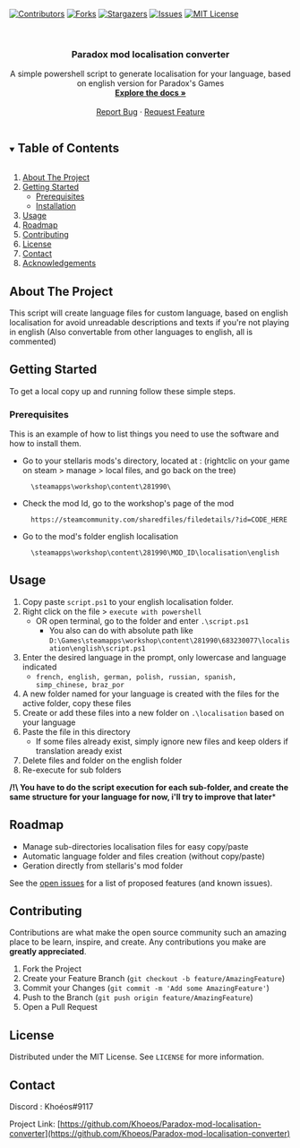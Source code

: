 [![Contributors][contributors-shield]][contributors-url]
[![Forks][forks-shield]][forks-url]
[![Stargazers][stars-shield]][stars-url]
[![Issues][issues-shield]][issues-url]
[![MIT License][license-shield]][license-url]



<!-- PROJECT LOGO -->
<br />
<p align="center">
  <a href="https://github.com/Khoeos/Paradox-mod-localisation-converter">
    <!-- <img src="images/logo.png" alt="Logo" width="80" height="80"> -->
  </a>

  <h3 align="center">Paradox mod localisation converter</h3>

  <p align="center">
    A simple powershell script to generate localisation for your language, based on english version for Paradox's Games
    <br />
    <a href="https://github.com/Khoeos/Paradox-mod-localisation-converter"><strong>Explore the docs »</strong></a>
    <br />
    <br />
    <a href="https://github.com/Khoeos/Paradox-mod-localisation-converter/issues">Report Bug</a>
    ·
    <a href="https://github.com/Khoeos/Paradox-mod-localisation-converter/issues">Request Feature</a>
  </p>
</p>



<!-- TABLE OF CONTENTS -->
<details open="open">
  <summary><h2 style="display: inline-block">Table of Contents</h2></summary>
  <ol>
    <li>
      <a href="#about-the-project">About The Project</a>
    </li>
    <li>
      <a href="#getting-started">Getting Started</a>
      <ul>
        <li><a href="#prerequisites">Prerequisites</a></li>
        <li><a href="#installation">Installation</a></li>
      </ul>
    </li>
    <li><a href="#usage">Usage</a></li>
    <li><a href="#roadmap">Roadmap</a></li>
    <li><a href="#contributing">Contributing</a></li>
    <li><a href="#license">License</a></li>
    <li><a href="#contact">Contact</a></li>
    <li><a href="#acknowledgements">Acknowledgements</a></li>
  </ol>
</details>



<!-- ABOUT THE PROJECT -->
## About The Project

This script will create language files for custom language, based on english localisation for avoid unreadable descriptions and texts if you're not playing in english 
(Also convertable from other languages to english, all is commented)


<!-- GETTING STARTED -->
## Getting Started

To get a local copy up and running follow these simple steps.

### Prerequisites

This is an example of how to list things you need to use the software and how to install them.
* Go to your stellaris mods's directory, located at : (rightclic on your game on steam > manage > local files, and go back on the tree)
  ```
    \steamapps\workshop\content\281990\
  ```
* Check the mod Id, go to the workshop's page of the mod
  ```
    https://steamcommunity.com/sharedfiles/filedetails/?id=CODE_HERE
  ```
* Go to the mod's folder english localisation
  ```
    \steamapps\workshop\content\281990\MOD_ID\localisation\english
  ```



## Usage

1. Copy paste `script.ps1` to your english localisation folder.
2. Right click on the file > `execute with powershell` 
    - OR open terminal, go to the folder and enter `.\script.ps1`
        - You also can do with absolute path like `D:\Games\steamapps\workshop\content\281990\683230077\localisation\english\script.ps1`
3. Enter the desired language in the prompt, only lowercase and language indicated
    - `french, english, german, polish, russian, spanish, simp_chinese, braz_por`
4. A new folder named for your language is created with the files for the active folder, copy these files
5. Create or add these files into a new folder on `.\localisation` based on your language
6. Paste the file in this directory
    - If some files already exist, simply ignore new files and keep olders if translation aready exist 
7. Delete files and folder on the english folder
8. Re-execute for sub folders

**/!\ You have to do the script execution for each sub-folder, and create the same structure for your language for now, i'll try to improve that later***




<!-- ROADMAP -->
## Roadmap

- Manage sub-directories localisation files for easy copy/paste
- Automatic language folder and files creation (without copy/paste)
- Geration directly from stellaris's mod folder

See the [open issues](https://github.com/Khoeos/Paradox-mod-localisation-converter/issues) for a list of proposed features (and known issues).



<!-- CONTRIBUTING -->
## Contributing

Contributions are what make the open source community such an amazing place to be learn, inspire, and create. Any contributions you make are **greatly appreciated**.

1. Fork the Project
2. Create your Feature Branch (`git checkout -b feature/AmazingFeature`)
3. Commit your Changes (`git commit -m 'Add some AmazingFeature'`)
4. Push to the Branch (`git push origin feature/AmazingFeature`)
5. Open a Pull Request



<!-- LICENSE -->
## License

Distributed under the MIT License. See `LICENSE` for more information.



<!-- CONTACT -->
## Contact

Discord : Khoéos#9117

Project Link: [https://github.com/Khoeos/Paradox-mod-localisation-converter](https://github.com/Khoeos/Paradox-mod-localisation-converter)






<!-- MARKDOWN LINKS & IMAGES -->
<!-- https://www.markdownguide.org/basic-syntax/#reference-style-links -->
[contributors-shield]: https://img.shields.io/github/contributors/Khoeos/repo.svg?style=for-the-badge
[contributors-url]: https://github.com/Khoeos/Paradox-mod-localisation-converter/graphs/contributors
[forks-shield]: https://img.shields.io/github/forks/Khoeos/repo.svg?style=for-the-badge
[forks-url]: https://github.com/Khoeos/Paradox-mod-localisation-converter/network/members
[stars-shield]: https://img.shields.io/github/stars/Khoeos/repo.svg?style=for-the-badge
[stars-url]: https://github.com/Khoeos/Paradox-mod-localisation-converter/stargazers
[issues-shield]: https://img.shields.io/github/issues/Khoeos/repo.svg?style=for-the-badge
[issues-url]: https://github.com/Khoeos/Paradox-mod-localisation-converter/issues
[license-shield]: https://img.shields.io/github/license/Khoeos/repo.svg?style=for-the-badge
[license-url]: https://github.com/Khoeos/Paradox-mod-localisation-converter/blob/master/LICENSE.txt
[linkedin-shield]: https://img.shields.io/badge/-LinkedIn-black.svg?style=for-the-badge&logo=linkedin&colorB=555
[linkedin-url]: https://linkedin.com/in/Khoeos